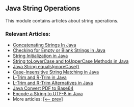 ## Java String Operations

This module contains articles about string operations.

### Relevant Articles:
- [Concatenating Strings In Java](https://www.baeldung.com/java-strings-concatenation)
- [Checking for Empty or Blank Strings in Java](https://www.baeldung.com/java-blank-empty-strings)
- [String Initialization in Java](https://www.baeldung.com/java-string-initialization)
- [String toLowerCase and toUpperCase Methods in Java](https://www.baeldung.com/java-string-convert-case)
- [Java String equalsIgnoreCase()](https://www.baeldung.com/java-string-equalsignorecase)
- [Case-Insensitive String Matching in Java](https://www.baeldung.com/java-case-insensitive-string-matching)
- [L-Trim and R-Trim in Java](https://www.baeldung.com/l-trim-and-r-trim-in-java)
- [L-Trim and R-Trim Alternatives in Java](https://www.baeldung.com/java-trim-alternatives)
- [Java Convert PDF to Base64](https://www.baeldung.com/java-convert-pdf-to-base64)
- [Encode a String to UTF-8 in Java](https://www.baeldung.com/java-string-encode-utf-8)
- More articles: [[<-- prev]](../core-java-string-operations)
